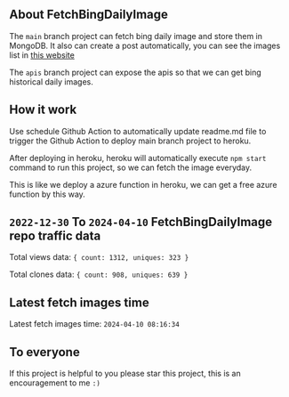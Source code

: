 ## About FetchBingDailyImage

The `main` branch project can fetch bing daily image and store them in MongoDB.
It also can create a post automatically, you can see the images list in [this website](https://oursalbum.netlify.app)

The `apis` branch project can expose the apis so that we can get bing historical daily images.

## How it work

Use schedule Github Action to automatically update readme.md file to trigger the Github Action to deploy main branch project to heroku.

After deploying in heroku, heroku will automatically execute `npm start` command to run this project, so we can fetch the image everyday.

This is like we deploy a azure function in heroku, we can get a free azure function by this way.

## `2022-12-30` To `2024-04-10` FetchBingDailyImage repo traffic data

Total views data: `{ count: 1312, uniques: 323 }`

Total clones data: `{ count: 908, uniques: 639 }`

## Latest fetch images time

Latest fetch images time: `2024-04-10 08:16:34`

## To everyone

If this project is helpful to you please star this project, this is an encouragement to me `:)`



